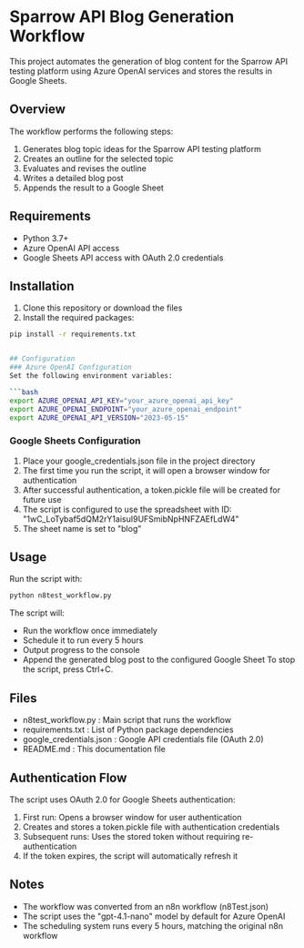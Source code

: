# Sparrow API Blog Generation Workflow

This project automates the generation of blog content for the Sparrow API testing platform using Azure OpenAI services and stores the results in Google Sheets.

## Overview

The workflow performs the following steps:
1. Generates blog topic ideas for the Sparrow API testing platform
2. Creates an outline for the selected topic
3. Evaluates and revises the outline
4. Writes a detailed blog post
5. Appends the result to a Google Sheet

## Requirements

- Python 3.7+
- Azure OpenAI API access
- Google Sheets API access with OAuth 2.0 credentials

## Installation

1. Clone this repository or download the files
2. Install the required packages:

```bash
pip install -r requirements.txt


## Configuration
### Azure OpenAI Configuration
Set the following environment variables:

```bash
export AZURE_OPENAI_API_KEY="your_azure_openai_api_key"
export AZURE_OPENAI_ENDPOINT="your_azure_openai_endpoint"
export AZURE_OPENAI_API_VERSION="2023-05-15"
 ```

### Google Sheets Configuration
1. Place your google_credentials.json file in the project directory
2. The first time you run the script, it will open a browser window for authentication
3. After successful authentication, a token.pickle file will be created for future use
4. The script is configured to use the spreadsheet with ID: "1wC_LoTybaf5dQM2rY1aisuI9UFSmibNpHNFZAEfLdW4"
5. The sheet name is set to "blog"
## Usage
Run the script with:

```bash
python n8test_workflow.py
 ```

The script will:

- Run the workflow once immediately
- Schedule it to run every 5 hours
- Output progress to the console
- Append the generated blog post to the configured Google Sheet
To stop the script, press Ctrl+C.

## Files
- n8test_workflow.py : Main script that runs the workflow
- requirements.txt : List of Python package dependencies
- google_credentials.json : Google API credentials file (OAuth 2.0)
- README.md : This documentation file
## Authentication Flow
The script uses OAuth 2.0 for Google Sheets authentication:

1. First run: Opens a browser window for user authentication
2. Creates and stores a token.pickle file with authentication credentials
3. Subsequent runs: Uses the stored token without requiring re-authentication
4. If the token expires, the script will automatically refresh it
## Notes
- The workflow was converted from an n8n workflow (n8Test.json)
- The script uses the "gpt-4.1-nano" model by default for Azure OpenAI
- The scheduling system runs every 5 hours, matching the original n8n workflow